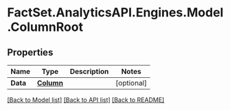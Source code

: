 # FactSet.AnalyticsAPI.Engines.Model.ColumnRoot

## Properties

Name | Type | Description | Notes
------------ | ------------- | ------------- | -------------
**Data** | [**Column**](Column.md) |  | [optional] 

[[Back to Model list]](../README.md#documentation-for-models) [[Back to API list]](../README.md#documentation-for-api-endpoints) [[Back to README]](../README.md)

